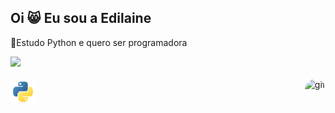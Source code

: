 ## Oi 😸 Eu sou a Edilaine 

📝Estudo Python e quero ser programadora 

<div>
  <a href="https://github.com/Edilaine-Araujo">
  <img height="160em" src="https://github-readme-stats.vercel.app/api?username=Edilaine-Araujo&show_icons=true&theme=midnight-purple&include_all_commits=true&count_private=true"/>
  <!--- <img height="160em" src="https://github-readme-stats.vercel.app/api/top-langs/?username=Edilaine-Araujo&layout=compact&langs_count=7&theme=midnight-purple"/> --->
</div>
<div style="display: inline_block"><br>
 <img align="center" alt="Python" height="40" width="40" src="https://raw.githubusercontent.com/devicons/devicon/master/icons/python/python-original.svg">
 <img align="right" alt="gif" height="140" style="border-radius:50px" src="https://cdn.discordapp.com/attachments/927305217811316809/927305381779243108/Design_sem_nome_1.gif">

 
 
